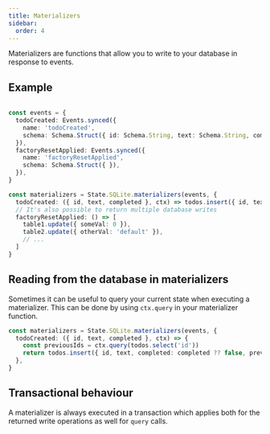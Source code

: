 ```yaml
---
title: Materializers
sidebar:
  order: 4
---
```


Materializers are functions that allow you to write to your database in response to events.

## Example

```ts

const events = {
  todoCreated: Events.synced({
    name: 'todoCreated',
    schema: Schema.Struct({ id: Schema.String, text: Schema.String, completed: Schema.Boolean.pipe(Schema.optional) }),
  }),
  factoryResetApplied: Events.synced({
    name: 'factoryResetApplied',
    schema: Schema.Struct({ }),
  }),
}

const materializers = State.SQLite.materializers(events, {
  todoCreated: ({ id, text, completed }, ctx) => todos.insert({ id, text, completed: completed ?? false }),
  // It's also possible to return multiple database writes
  factoryResetApplied: () => [
    table1.update({ someVal: 0 }),
    table2.update({ otherVal: 'default' }),
    // ...
  ]
}
```


## Reading from the database in materializers

Sometimes it can be useful to query your current state when executing a materializer. This can be done by using `ctx.query` in your materializer function.

```ts
const materializers = State.SQLite.materializers(events, {
  todoCreated: ({ id, text, completed }, ctx) => {
    const previousIds = ctx.query(todos.select('id'))
    return todos.insert({ id, text, completed: completed ?? false, previousIds })
  },
}
```

## Transactional behaviour

A materializer is always executed in a transaction which applies both for the returned write operations as well for `query` calls.